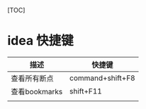 [TOC]



# idea 快捷键

| 描述          | 快捷键           |
| ------------- | ---------------- |
| 查看所有断点  | command+shift+F8 |
| 查看bookmarks | shift+F11        |
|               |                  |



